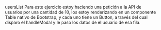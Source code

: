 usersList
Para este ejercicio estoy haciendo una petición a la API de usuarios por una cantidad de 10, los estoy renderizando en un componente Table nativo de Bootstrap, y cada uno tiene un Button, a través del cual disparo el handleModal y le paso los datos de el usuario de esa fila.
